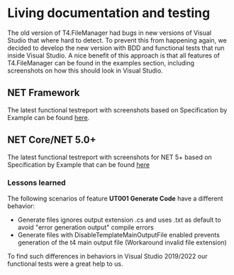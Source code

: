 # Living documentation and testing

The old version of T4.FileManager had bugs in new versions of Visual Studio that where hard to detect. To prevent this from happening again, we decided to develop the new version with BDD and functional tests that run inside Visual Studio. A nice benefit of this approach is that all features of T4.FileManager can be found in the examples section, including screenshots on how this should look in Visual Studio. 

## NET Framework

The latest functional testreport with screenshots based on Specification by Example can be found [here](../T4.FileManager.AcceptanceCriteria.dll.html).

## NET Core/NET 5.0+

The latest functional testreport with screenshots for NET 5+ based on Specification by Example that can be found [here](../T4.FileManager.NetCore.AcceptanceCriteria.dll.html)

### Lessons learned 

The following scenarios of feature **UT001 Generate Code** have a different behavior:

- Generate files ignores output extension .cs and uses .txt as default to avoid "error generation output" compile errors
- Generate files with DisableTemplateMainOutputFile enabled prevents generation of the t4 main output file (Workaround invalid file extension)

To find such differences in behaviors in Visual Studio 2019/2022 our functional tests were a great help to us.



